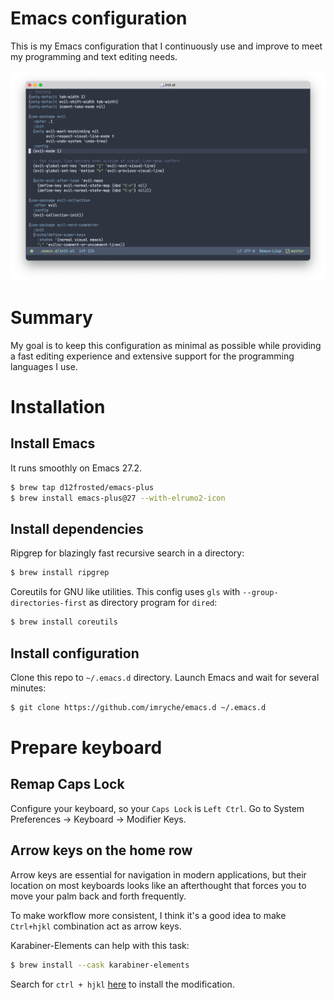 # Emacs configuration
This is my Emacs configuration that I continuously use and improve to
meet my programming and text editing needs.

![Screenshot](https://github.com/imryche/emacs.d/raw/master/images/screenshot.png)

# Summary
My goal is to keep this configuration as minimal as possible while
providing a fast editing experience and extensive support for the
programming languages I use.

# Installation

## Install Emacs
It runs smoothly on Emacs 27.2.
```bash
$ brew tap d12frosted/emacs-plus
$ brew install emacs-plus@27 --with-elrumo2-icon
```

## Install dependencies
Ripgrep for blazingly fast recursive search in a directory:
```bash
$ brew install ripgrep
```

Coreutils for GNU like utilities. This config uses `gls` with `--group-directories-first` as directory program for `dired`:
```bash
$ brew install coreutils
```

## Install configuration
Clone this repo to `~/.emacs.d` directory. Launch Emacs and wait for several minutes:
```bash
$ git clone https://github.com/imryche/emacs.d ~/.emacs.d
```

# Prepare keyboard

## Remap Caps Lock
Configure your keyboard, so your `Caps Lock` is `Left Ctrl`. Go to
System Preferences -> Keyboard -> Modifier Keys.

## Arrow keys on the home row
Arrow keys are essential for navigation in modern applications,
but their location on most keyboards looks like an afterthought that
forces you to move your palm back and forth frequently.

To make workflow more consistent, I think it's a good idea to make
`Ctrl+hjkl` combination act as arrow keys.

Karabiner-Elements can help with this task:
```bash
$ brew install --cask karabiner-elements
```

Search for `ctrl + hjkl`
[here](https://ke-complex-modifications.pqrs.org/?q=ctrl%20%2B%20hjkl) to install the
modification.
